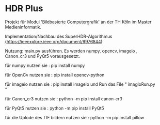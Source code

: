 # HDR Plus

Projekt für Modul 'Bildbasierte Computergrafik' an der TH Köln im Master Medieninformatik.

Implementation/Nachbau des SuperHDR-Algorithmus (https://ieeexplore.ieee.org/document/6976844)

Nutzung: main.py  ausführen. Es werden numpy, opencv, imageio , Canon_cr3 und PyQt5 vorausgesetzt.

für numpy nutzen sie : pip install numpy

für OpenCv nutzen sie : pip install opencv-python

für imageio nutzen sie : pip install imageio und Run das File " imagioRun.py "

für Canon_cr3 nutzen sie : python -m pip install canon-cr3

für PyQt5 nutzen sie : python -m pip install PyQt5

für die Uplode des TIF bildern nutzen sie : python -m pip install pillow





